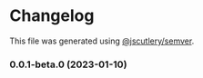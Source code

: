 # Changelog

This file was generated using [@jscutlery/semver](https://github.com/jscutlery/semver).

### 0.0.1-beta.0 (2023-01-10)
